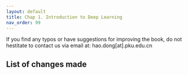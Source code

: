 ```yaml
---
layout: default
title: Chap 1. Introduction to Deep Learning
nav_order: 99
---
```


If you find any typos or have suggestions for improving the book, do not hestitate to contact us via email at: hao.dong[at].pku.edu.cn

## List of changes made

